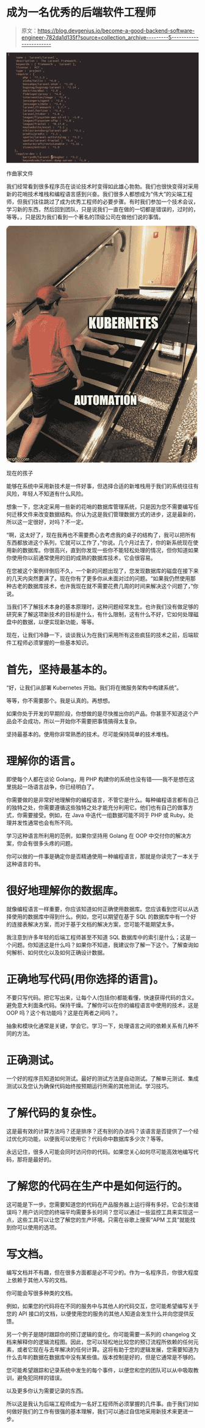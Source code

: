 # 成为一名优秀的后端软件工程师

> 原文：<https://blog.devgenius.io/become-a-good-backend-software-engineer-782da1d135f?source=collection_archive---------5----------------------->

![](img/dcf2385671d2879818cbaf197fb7b1ce.png)

作曲家文件

我们经常看到很多程序员在谈论技术时变得如此雄心勃勃。我们也很快变得对采用新的花哨技术堆栈和编程语言感到兴奋。我们很多人都想成为“伟大”的尖端工程师，但我们往往跳过了成为优秀工程师的必要步骤。有时我们参加一个技术会议，学习新的东西，然后回到团队，只是说我们一直在做的一切都是错误的，过时的，等等。，只是因为我们看到一个著名的顶级公司在做他们说的事情。

![](img/857a38f824fbab8e0c0aba2c2fdba82b.png)

现在的孩子

能够在系统中采用新技术是一件好事，但选择合适的新堆栈用于我们的系统往往有风险，年轻人不知道有什么风险。

想象一下，您决定采用一些新的花哨的数据库管理系统，只是因为您不需要编写任何迁移文件来改变数据结构。你认为这是我们管理数据方式的进步，这是最新的，所以这一定很好，对吗？不一定。

“啊，这太好了，现在我再也不需要费心去考虑我的桌子的结构了，我可以把所有东西都放进这个系列，它就可以工作了，”你说。几个月过去了，你的新系统现在使用新的数据库。你很高兴，直到你发现一些你不能轻松处理的情况，但你知道如果你使用你以前通常使用的旧的成熟的数据库技术，它会很容易。

在您被这个案例绊倒后不久，一个新的问题出现了，您发现数据库的磁盘在接下来的几天内突然要满了。现在你有了更多你从未面对过的问题。“如果我仍然使用那种古老的数据库技术，也许我现在就不需要花费几周的时间来解决这个问题了，”你说。

当我们不了解技术本身的基本原理时，这种问题经常发生。也许我们没有做足够的研究来了解这项新技术的目标是什么，有什么限制，这有什么不好，它如何处理磁盘中的数据，以便实现新功能，等等。

现在，让我们冷静一下，谈谈我认为在我们采用所有这些疯狂的技术之前，后端软件工程师必须掌握的一些基本知识。

# 首先，坚持最基本的。

“好，让我们从部署 Kubernetes 开始。我们将在微服务架构中构建系统”。

等等，你不需要那个。我是认真的。再想想。

如果你处于开发的早期阶段，你想做的是尽快推出你的产品。你甚至不知道这个产品会不会成功，所以一开始你不需要把事情搞得太复杂。

坚持最基本的。使用你非常熟悉的技术。尽可能保持简单的技术堆栈。

# 理解你的语言。

即使每个人都在谈论 Golang，用 PHP 构建你的系统也没有错——我不是想在这里挑起一场语言战争，你已经明白了。

你需要做的是非常好地理解你的编程语言，不管它是什么。每种编程语言都有自己的独特之处，你需要遵循这些独特之处才能充分利用它。他们也有自己的做事方式，你需要接受。例如，在 Java 中迭代一组数据可能不同于 PHP 或 Ruby。处理并发性通常也会有所不同。

学习这种语言所利用的范例，如果你坚持用 Golang 在 OOP 中交付你的解决方案，你会有很多头疼的问题。

你可以做的一件事是确定你是否精通使用一种编程语言，那就是你读完了一本关于这种语言的书。

# 很好地理解你的数据库。

就像编程语言一样重要，你应该知道如何正确使用数据库。您应该看到您可以从选择使用的数据库中得到什么。例如，您可以期望在基于 SQL 的数据库中有一个好的连接表解决方案，而对于基于文档的解决方案，您可能不能期望太多。

我注意到许多年轻的后端工程师甚至不知道 SQL 数据库中的索引是什么；这是一个问题。你知道这是什么吗？如果你不知道，我建议你了解一下这个。了解查询如何解析、如何优化以及如何正确设计数据。

# 正确地写代码(用你选择的语言)。

不要只写代码。把它写出来，让每个人(包括你)都能看懂，快速获得代码的含义。避免意大利面条代码。保持干燥。了解你可以在你的编程语言中使用的技术，这是 OOP 吗？这个有功能吗？这是在两者之间吗？。

抽象和模块化通常是关键，学会它。学习一下，处理语言之间的依赖关系有几种不同的方法。

# 正确测试。

一个好的程序员知道如何测试。最好的测试方法是自动测试。了解单元测试、集成测试以及您认为确保代码始终按预期运行所需的其他测试。学习技巧。

# 了解代码的复杂性。

这是最有效的计算方法吗？还是排序？还有别的办法吗？该语言是否提供了一个经过优化的功能，以便我可以使用它？代码命中数据库多少次？等等。

永远记住，很多人可能会同时访问你的代码。如果您关心如何尽可能高效地编写代码，那将是最好的。

# 了解您的代码在生产中是如何运行的。

这可能是下一步。您需要知道您的代码在产品服务器上运行得有多好。它会引发错误吗？用户访问您的终端平均需要多长时间？您可以通过一些监控工具来实现这一点，这些工具可以让您了解您的生产环境。只需在谷歌上搜索“APM 工具”就能找到你可以使用的选项。

# 写文档。

编写文档并不有趣，但在很多方面都是必不可少的。作为一名程序员，你很大程度上依赖于其他人写的文档。

你可能会写很多种类的文档。

例如，如果您的代码将在不同的服务中与其他人的代码交互，您可能希望编写关于您的 API 接口的文档，以便使用您的服务的其他人知道会发生什么并向您提供反馈。

另一个例子是随时跟踪你的预订逻辑的变化。你可能需要一系列的 changelog 文档来解释你的逻辑流程图。因此，您可以轻松地比较您的预订流程所依赖的任何元素，或者它现在与去年解决的任何计算。这将有助于您的逻辑发展，您需要知道为什么去年的数据在数据库中没有某些值。版本控制是好的，但是它通常是不够的。

您可能希望跟踪和记录系统中发生的每个事件，以便您和您的团队可以从中吸取教训，避免犯同样的错误。

以及更多你认为需要记录的东西。

所以这是我认为后端工程师成为一名好工程师所必须掌握的几件事。由于我们对如何做好我们的工作有很强的基本理解，我们可以通过自信地采用新技术来更进一步。
